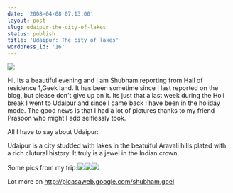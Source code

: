 ```yaml
---
date: '2008-04-08 07:13:00'
layout: post
slug: udaipur-the-city-of-lakes
status: publish
title: 'Udaipur: The city of lakes'
wordpress_id: '16'
---
```


[![](http://4.bp.blogspot.com/_BQ0a8k-GX20/R_rH4hk5GlI/AAAAAAAABAI/s4DPBOEhJQ4/s320/shubham+041.jpg)](http://4.bp.blogspot.com/_BQ0a8k-GX20/R_rH4hk5GlI/AAAAAAAABAI/s4DPBOEhJQ4/s1600-h/shubham+041.jpg)

Hi. Its a beautiful evening and I am Shubham reporting from Hall of residence 1,Geek land. It has been sometime since I last reported on the blog, but please don't give up on it. Its just that a last week during the Holi break I went to Udaipur and since I came back I have been in the holiday mode.  The good news is that I had a lot of pictures thanks to my friend Prasoon who might I add selflessly took.    

All I have to say about Udaipur:

Udaipur is a city studded with lakes in the beatuiful Aravali hills plated with a rich clutural history. It truly is a jewel in the Indian crown.

Some pics from my trip:[![](http://1.bp.blogspot.com/_BQ0a8k-GX20/R_rIjxk5GnI/AAAAAAAABAY/QZJ1Q_an1wA/s320/shubham+085.jpg)](http://1.bp.blogspot.com/_BQ0a8k-GX20/R_rIjxk5GnI/AAAAAAAABAY/QZJ1Q_an1wA/s1600-h/shubham+085.jpg)[![](http://1.bp.blogspot.com/_BQ0a8k-GX20/R_rIKxk5GmI/AAAAAAAABAQ/m9DMN4XN6Jw/s320/shubham+187.jpg)](http://1.bp.blogspot.com/_BQ0a8k-GX20/R_rIKxk5GmI/AAAAAAAABAQ/m9DMN4XN6Jw/s1600-h/shubham+187.jpg)[![](http://3.bp.blogspot.com/_BQ0a8k-GX20/R_rHBRk5GkI/AAAAAAAABAA/5DLMnV0w2Zo/s320/shubham+00+%2881%29.jpg)](http://3.bp.blogspot.com/_BQ0a8k-GX20/R_rHBRk5GkI/AAAAAAAABAA/5DLMnV0w2Zo/s1600-h/shubham+00+%2881%29.jpg)

Lot more on http://picasaweb.google.com/shubham.goel  

